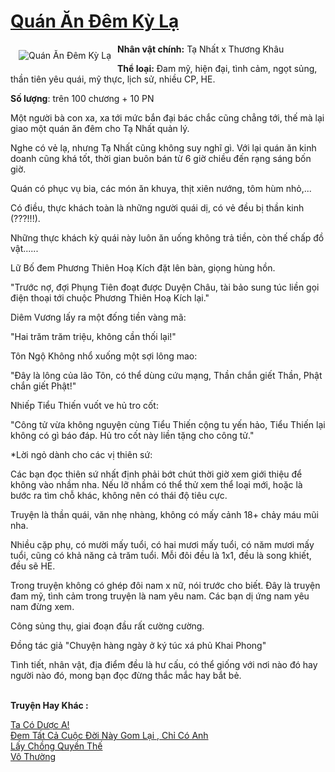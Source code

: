 <a href="https://utruyen.com/quan-an-dem-ky-la/24726/" title="Quán Ăn Đêm Kỳ Lạ"><h1>Quán Ăn Đêm Kỳ Lạ</h1></a><div style="display:table"><img align="right" style="float: left; padding: 10px;" src="https://utruyen.com/images/story/200x260/quan-an-dem-ky-la.jpg" alt="Quán Ăn Đêm Kỳ Lạ"><b>Nhân vật chính:</b> Tạ Nhất x Thương Khâu<p></p><b>Thể loại:</b> Đam mỹ, hiện đại, tình cảm, ngọt sủng, thần tiên yêu quái, mỹ thực, lịch sử, nhiều CP, HE.<p></p><b>Số lượng</b>: trên 100 chương + 10 PN<p></p>Một người bà con xa, xa tới mức bắn đại bác chắc cũng chẳng tới, thế mà lại giao một quán ăn đêm cho Tạ Nhất quản lý.<p></p>Nghe có vẻ lạ, nhưng Tạ Nhất cũng không suy nghĩ gì. Với lại quán ăn kinh doanh cũng khá tốt, thời gian buôn bán từ 6 giờ chiều đến rạng sáng bốn giờ. <p></p>Quán có phục vụ bia, các món ăn khuya, thịt xiên nướng, tôm hùm nhỏ,...<p></p>Có điều, thực khách toàn là những người quái dị, có vẻ đều bị thần kinh (???!!!).<p></p>Những thực khách kỳ quái này luôn ăn uống không trả tiền, còn thế chấp đồ vật......<p></p>Lữ Bố đem Phương Thiên Hoạ Kích đặt lên bàn, giọng hùng hồn.<p></p>"Trước nợ, đợi Phụng Tiên đoạt được Duyện Châu, tài bảo sung túc liền gọi điện thoại tới chuộc Phương Thiên Hoạ Kích lại."<p></p>Diêm Vương lấy ra một đống tiền vàng mã:<p></p>"Hai trăm trăm triệu, không cần thối lại!"<p></p>Tôn Ngộ Không nhổ xuống một sợi lông mao:<p></p>"Đây là lông của lão Tôn, có thể dùng cứu mạng, Thần chắn giết Thần, Phật chắn giết Phật!"<p></p>Nhiếp Tiểu Thiến vuốt ve hủ tro cốt:<p></p>"Công tử vừa không nguyện cùng Tiểu Thiến cộng tu yến hảo, Tiểu Thiến lại không có gì báo đáp. Hủ tro cốt này liền tặng cho công tử."<p></p>*Lời ngỏ dành cho các vị thiên sứ:<p></p>Các bạn đọc thiên sứ nhất định phải bớt chút thời giờ xem giới thiệu để không vào nhầm nha. Nếu lỡ nhầm có thể thử xem thể loại mới, hoặc là bước ra tìm chỗ khác, không nên có thái độ tiêu cực.<p></p>Truyện là thần quái, văn nhẹ nhàng, không có mấy cảnh 18+ chảy máu mũi nha.<p></p>Nhiều cặp phụ, có mười mấy tuổi, có hai mươi mấy tuổi, có năm mươi mấy tuổi, cũng có khả năng cả trăm tuổi. Mỗi đôi đều là 1x1, đều là song khiết, đều sẽ HE.<p></p>Trong truyện không có ghép đôi nam x nữ, nói trước cho biết. Đây là truyện đam mỹ, tình cảm trong truyện là nam yêu nam. Các bạn dị ứng nam yêu nam đừng xem.<p></p>Công sủng thụ, giai đoạn đầu rất cường cường.<p></p>Đồng tác giả "Chuyện hàng ngày ở ký túc xá phủ Khai Phong"<p></p>Tình tiết, nhân vật, địa điểm đều là hư cấu, có thể giống với nơi nào đó hay người nào đó, mong bạn đọc đừng thắc mắc hay bắt bẻ.</div><p><br><b>Truyện Hay Khác :</b></p><a href="https://utruyen.com/ta-co-duoc-a/18921/" alt="Ta Có Dược A!">Ta Có Dược A!</a><br/><a href="https://github.com/quanluxury/truyenhot/tree/master/truyenhay/19528/" alt="Đem Tất Cả Cuộc Đời Này Gom Lại , Chỉ Có Anh">Đem Tất Cả Cuộc Đời Này Gom Lại , Chỉ Có Anh</a><br/><a href="https://github.com/quanluxury/truyenhot/tree/master/truyenhay/18993/" alt="Lấy Chồng Quyền Thế">Lấy Chồng Quyền Thế</a><br/><a href="https://github.com/quanluxury/truyenhot/tree/master/truyenhay/1168/" alt="Vô Thường">Vô Thường</a><br/>
